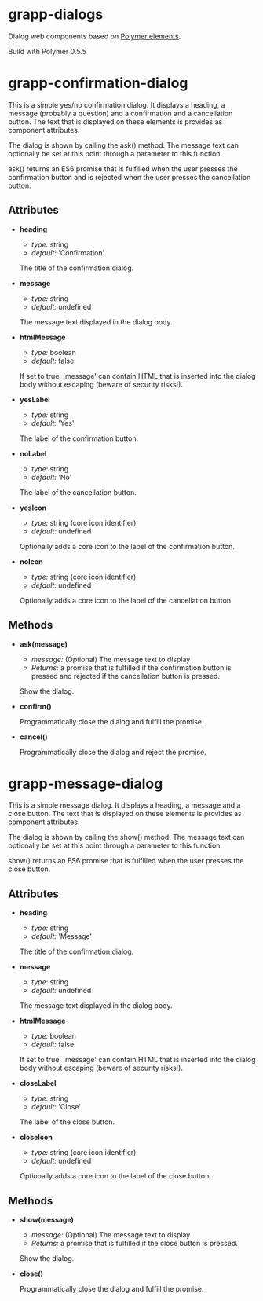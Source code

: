 grapp-dialogs
=============

Dialog web components based on [Polymer elements](https://www.polymer-project.org/0.5/docs/elements/).

Build with Polymer 0.5.5


grapp-confirmation-dialog
=========================

This is a simple yes/no confirmation dialog. It displays a heading, a message (probably a question) and 
a confirmation and a cancellation button. The text that is displayed on these elements is provides as
component attributes.

The dialog is shown by calling the ask() method. The message text can optionally be set at this point
through a parameter to this function.

ask() returns an ES6 promise that is fulfilled when the user presses the confirmation button and is
rejected when the user presses the cancellation button.


Attributes
----------


  * **heading**
  
    - *type:* string
    - *default:* 'Confirmation'

    The title of the confirmation dialog.


  * **message**

    - *type:* string
    - *default:* undefined

    The message text displayed in the dialog body.


  * **htmlMessage**

    - *type:* boolean
    - *default:* false

    If set to true, 'message' can contain HTML that is inserted into the dialog body without 
    escaping (beware of security risks!). 


  * **yesLabel**

    - *type:* string
    - *default:* 'Yes'
    
    The label of the confirmation button.


  * **noLabel**

    - *type:* string
    - *default:* 'No'
    
    The label of the cancellation button.


  * **yesIcon**

    - *type:* string (core icon identifier)
    - *default:* undefined
    
    Optionally adds a core icon to the label of the confirmation button.


  * **noIcon**

    - *type:* string (core icon identifier)
    - *default:* undefined
    
    Optionally adds a core icon to the label of the cancellation button.


Methods
-------

  * **ask(message)**
  
    - *message:* (Optional) The message text to display
    - *Returns:* a promise that is fulfilled if the confirmation button is pressed and rejected if
    the cancellation button is pressed.

    Show the dialog.  


  * **confirm()**
  
    Programmatically close the dialog and fulfill the promise.


  * **cancel()**
  
    Programmatically close the dialog and reject the promise.


grapp-message-dialog
====================

This is a simple message dialog. It displays a heading, a message and a close button. 
The text that is displayed on these elements is provides as component attributes.

The dialog is shown by calling the show() method. The message text can optionally be set at this point
through a parameter to this function.

show() returns an ES6 promise that is fulfilled when the user presses the close button.


Attributes
----------


  * **heading**
  
    - *type:* string
    - *default:* 'Message'

    The title of the confirmation dialog.


  * **message**

    - *type:* string
    - *default:* undefined

    The message text displayed in the dialog body.


  * **htmlMessage**

    - *type:* boolean
    - *default:* false

    If set to true, 'message' can contain HTML that is inserted into the dialog body without 
    escaping (beware of security risks!). 


  * **closeLabel**

    - *type:* string
    - *default:* 'Close'
    
    The label of the close button.


  * **closeIcon**

    - *type:* string (core icon identifier)
    - *default:* undefined
    
    Optionally adds a core icon to the label of the close button.


Methods
-------

  * **show(message)**
  
    - *message:* (Optional) The message text to display
    - *Returns:* a promise that is fulfilled if the close button is pressed.

    Show the dialog.  


  * **close()**
  
    Programmatically close the dialog and fulfill the promise.
